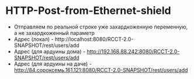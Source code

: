 # HTTP-Post-from-Ethernet-shield

* Отправляем по реальной строке уже захардкоженную переменную, а не захардкоженный параметр
* Адрес (локал) - http://localhost:8080/RCCT-2.0-SNAPSHOT/rest/users/add
* Адрес (для ардуины дома) - http://192.168.88.242:8080/RCCT-2.0-SNAPSHOT/rest/users/add
* Адрес (для ардуины на даче) - http://84.сороксемь.161.121:8080/RCCT-2.0-SNAPSHOT/rest/users/add
